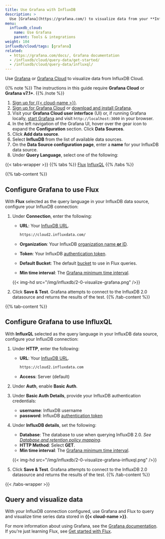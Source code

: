 ```yaml
---
title: Use Grafana with InfluxDB
description: >
  Use [Grafana](https://grafana.com/) to visualize data from your **InfluxDB Cloud** instance.
menu:
  influxdb_cloud:
    name: Use Grafana
    parent: Tools & integrations
weight: 104
influxdb/cloud/tags: [grafana]
related:
  - https://grafana.com/docs/, Grafana documentation
  - /influxdb/cloud/query-data/get-started/
  - /influxdb/cloud/query-data/influxql/
---
```


Use [Grafana](https://grafana.com/) or [Grafana Cloud](https://grafana.com/products/cloud/)
to visualize data from InfluxDB Cloud.

{{% note %}}
The instructions in this guide require **Grafana Cloud** or **Grafana v7.1+**.
{{% /note %}}

1. [Sign up for {{< cloud-name >}}](/influxdb/cloud/get-started/).
2. [Sign up for Grafana Cloud](https://grafana.com/products/cloud/) or
   [download and install Grafana](https://grafana.com/grafana/download).
3. Visit your **Grafana Cloud user interface** (UI) or, if running Grafana locally,
   [start Grafana](https://grafana.com/docs/grafana/latest/installation/) and visit
   `http://localhost:3000` in your browser.
4. In the left navigation of the Grafana UI, hover over the gear
   icon to expand the **Configuration** section. Click **Data Sources**.
5. Click **Add data source**.
6. Select **InfluxDB** from the list of available data sources.
7. On the **Data Source configuration page**, enter a **name** for your InfluxDB data source.
8. Under **Query Language**, select one of the following:

{{< tabs-wrapper >}}
{{% tabs %}}
[Flux](#)
[InfluxQL](#)
{{% /tabs %}}
<!---------------------------- BEGIN FLUX CONTENT ---------------------------->
{{% tab-content %}}

## Configure Grafana to use Flux

With **Flux** selected as the query language in your InfluxDB data source,
configure your InfluxDB connection:

1. Under **Connection**, enter the following:

    - **URL**: Your [InfluxDB URL](/influxdb/cloud/reference/urls/).

        ```sh
        https://cloud2.influxdata.com/
        ```

    - **Organization**: Your InfluxDB [organization name **or** ID](/influxdb/cloud/organizations/view-orgs/).
    - **Token**: Your InfluxDB [authentication token](/influxdb/cloud/security/tokens/).
    - **Default Bucket**: The default [bucket](/influxdb/cloud/organizations/buckets/) to use in Flux queries.
    - **Min time interval**: The [Grafana minimum time interval](https://grafana.com/docs/grafana/latest/features/datasources/influxdb/#min-time-interval).

    {{< img-hd src="/img/influxdb/2-0-visualize-grafana.png" />}}

2. Click **Save & Test**. Grafana attempts to connect to the InfluxDB 2.0 datasource
   and returns the results of the test.
{{% /tab-content %}}
<!----------------------------- END FLUX CONTENT ----------------------------->
<!-------------------------- BEGIN INFLUXQL CONTENT -------------------------->
{{% tab-content %}}

## Configure Grafana to use InfluxQL

With **InfluxQL** selected as the query language in your InfluxDB data source,
configure your InfluxDB connection:

1. Under **HTTP**, enter the following:

    - **URL**: Your [InfluxDB URL](/influxdb/cloud/reference/urls/).

        ```sh
        https://cloud2.influxdata.com
        ```
    - **Access**: Server (default)

2. Under **Auth**, enable **Basic Auth**.
3. Under **Basic Auth Details**, provide your InfluxDB authentication credentials:

    - **username**: InfluxDB username
    - **password**: InfluxDB [authentication token](/influxdb/cloud/security/tokens/)

4. Under **InfluxDB details**, set the following:

    - **Database**: The database to use when querying InfluxDB 2.0.
      _See [Database and retention policy mapping](/influxdb/cloud/reference/api/influxdb-1x/dbrp/)._
    - **HTTP Method**: Select **GET**.
    - **Min time interval**: The [Grafana minimum time interval](https://grafana.com/docs/grafana/latest/features/datasources/influxdb/#min-time-interval).

    {{< img-hd src="/img/influxdb/2-0-visualize-grafana-influxql.png" />}}

5. Click **Save & Test**. Grafana attempts to connect to the InfluxDB 2.0 datasource
   and returns the results of the test.
{{% /tab-content %}}
<!--------------------------- END INFLUXQL CONTENT --------------------------->
{{< /tabs-wrapper >}}

## Query and visualize data

With your InfluxDB connection configured, use Grafana and Flux to query and
visualize time series data stored in **{{< cloud-name >}}**.

For more information about using Grafana, see the [Grafana documentation](https://grafana.com/docs/).
If you're just learning Flux, see [Get started with Flux](/influxdb/cloud/query-data/get-started/).
